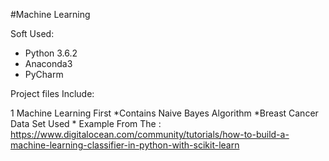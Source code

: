 #Machine Learning

Soft Used:
* Python 3.6.2
* Anaconda3
* PyCharm


Project files Include:

1 Machine Learning First
    *Contains Naive Bayes Algorithm
    *Breast Cancer Data Set Used
    * Example From The :
      https://www.digitalocean.com/community/tutorials/how-to-build-a-machine-learning-classifier-in-python-with-scikit-learn